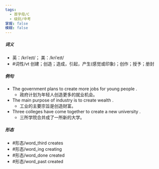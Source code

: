 ```yaml
---
tags:
  - 首字母/C
  - 级别/中考
掌握: false
模糊: false
---
```

##### 词义
- 英：/kriˈeɪt/； 美：/kriˈeɪt/
- #词性/vt  创建；创造；造成，引起，产生(感觉或印象)；创作；授予；册封
##### 例句
- The government plans to create more jobs for young people .
	- 政府计划为年轻人创造更多的就业机会。
- The main purpose of industry is to create wealth .
	- 工业的主要宗旨是创造财富。
- Three colleges have come together to create a new university .
	- 三所学院合并成了一所新的大学。
##### 形态
- #形态/word_third creates
- #形态/word_ing creating
- #形态/word_done created
- #形态/word_past created
